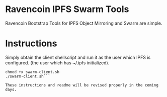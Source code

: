 # Ravencoin IPFS Swarm Tools
Ravencoin Bootstrap Tools for IPFS Object Mirroring and Swarm are simple. 

# Instructions
Simply obtain the client shellscript and run it as the user which IPFS is configured. (the user which has ~/.ipfs initialized).

```git clone https://github.com/ravenlandpush/ravencoin-ipfs-bootstrap-tools
chmod +x swarm-client.sh
./swarm-client.sh```

These instructions and readme will be revised properly in the coming days.

